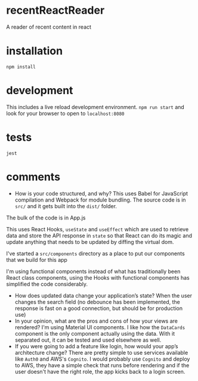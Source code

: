# recentReactReader
A reader of recent content in react

# installation
`npm install`

# development
This includes a live reload development environment.
`npm run start` and look for your browser to open to `localhost:8080`

# tests
`jest`

# comments
* How is your code structured, and why?
This uses Babel for JavaScript compilation and Webpack for module bundling.
The source code is in `src/` and it gets built into the `dist/` folder.

The bulk of the code is in App.js

This uses React Hooks, `useState` and `useEffect` which are used to retrieve data and store the API response in `state` so that React can do its magic and update anything that needs to be updated by diffing the virtual dom.

I've started a `src/components` directory as a place to put our components that we build for this app

I'm using functional components instead of what has traditionally been React class components, using the Hooks with functional components has simplified the code considerably.

* How does updated data change your application’s state?
When the user changes the search field (no debounce has been implemented, the response is fast on a good connection, but should be for production use)
* In your opinion, what are the pros and cons of how your views are rendered?
I'm using Material UI components.  I like how the `DataCards` component is the only component actually using the data.  With it separated out, it can be tested and used elsewhere as well.
* If you were going to add a feature like login, how would your app’s architecture change?
There are pretty simple to use services available like `Auth0` and AWS's `Cognito`.  I would probably use `Cognito` and deploy to AWS, they have a simple check that runs before rendering and if the user doesn't have the right role, the app kicks back to a login screen.